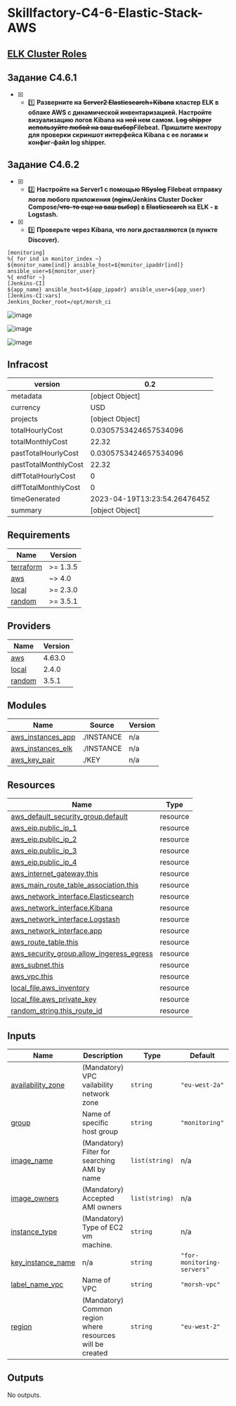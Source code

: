 # Skillfactory-C4-6-Elastic-Stack-AWS

## [ELK Cluster Roles](https://github.com/Morshimus/Skillfactory-C4-6-Elastick-Stack-AWS-Roles)

## Задание C4.6.1

* [x] - :one: **Разверните на ~~Server2 Elasticsearch+Kibana~~ кластер ELK в облаке AWS c динамической инвентаризацией. Настройте визуализацию логов Kibana на ~~ней~~ нем самом. ~~Log shipper используйте любой на ваш выбор~~Filebeat.**
**Пришлите ментору для проверки скриншот интерфейса Kibana с ее логами и конфиг-файл log shipper.**

## Задание C4.6.2

* [x] - :two: **Настройте на Server1 с помощью ~~RSyslog~~ Filebeat отправку логов любого приложения (~~nginx~~/Jenkins Cluster Docker Compose/~~что-то еще на ваш выбор~~) в ~~Elasticsearch~~ на ELK - в Logstash.**

* [x] - :three: **Проверьте через Kibana, что логи доставляются (в пункте Discover).**

```
[monitoring]
%{ for ind in monitor_index ~}
${monitor_name[ind]} ansible_host=${monitor_ipaddr[ind]} ansible_user=${monitor_user}
%{ endfor ~}
[Jenkins-CI]
${app_name} ansible_host=${app_ippadr} ansible_user=${app_user}
[Jenkins-CI:vars]
Jenkins_Docker_root=/opt/morsh_ci

```

![image](https://ams03pap004files.storage.live.com/y4m4Rm-PmjpBI7vWWsLVa0t-U2CET63EYAvGpdsX1M5aYxv139K2Pjgd03pQfOtZ-ZBSjtiwf_OryiDmA_vQvv4-LOoCWZMPVv-W5ZSrCfimhRGIxwmkMwaPwGyX1Z7a1Z34pcBUY7Xsxf6y-ummzEmwSnSTQwdTXppA0QWQ8hgeZkRCISiGLteXwYUYQCfm8pF3TkmIQhuZvCufkvw7YQzpg/SF-C46-Ansible-inventory.jpg?psid=1&width=1797&height=657)

![image](https://ams03pap004files.storage.live.com/y4mCJrXYoGLf5KBmfxw9mI5dldYng8e5RHMuB4qmLtFZo23ZJCzgI2FEcabD6KIhz264_cJRbHG5vzCjiW-dTxD-0-xUzi5m1N8cRFAW1J_X9XVOqJ6bi_4fgmSX8UO_0Ym82WH-ZQCMw2rC6MOFMMXgk-fqFBdcQjXWh7u2goeeXHdc6wavlYgAEVsL4WnFqup?encodeFailures=1&width=1658&height=801)

![image](https://ams03pap004files.storage.live.com/y4mU-9ZBH-JIjsABjqENK4R4xEBwfo1oWekazg8s3sb2v8Rd2O54kOgUy-86JlWflCKqNqkcsRkmC-l2V02HrfcapETafv5qFllgYIzBu90PmgISs_6BdLNLhiuY1O5iJd1omOifsA7wvm7HvD8rvX9QfYuPPvDP_4zQ2vh-py6JGZpVbcoF0xYAu9Ka0djqAyC?encodeFailures=1&width=1560&height=801)


## Infracost

| **version**          | **0.2**                      |
|----------------------|------------------------------|
| metadata             | [object Object]              |
| currency             | USD                          |
| projects             | [object Object]              |
| totalHourlyCost      | 0.0305753424657534096        |
| totalMonthlyCost     | 22.32                        |
| pastTotalHourlyCost  | 0.0305753424657534096        |
| pastTotalMonthlyCost | 22.32                        |
| diffTotalHourlyCost  | 0                            |
| diffTotalMonthlyCost | 0                            |
| timeGenerated        | 2023-04-19T13:23:54.2647645Z |
| summary              | [object Object]              |

<!-- BEGINNING OF PRE-COMMIT-TERRAFORM DOCS HOOK -->
## Requirements

| Name | Version |
|------|---------|
| <a name="requirement_terraform"></a> [terraform](#requirement\_terraform) | >= 1.3.5 |
| <a name="requirement_aws"></a> [aws](#requirement\_aws) | ~> 4.0 |
| <a name="requirement_local"></a> [local](#requirement\_local) | >= 2.3.0 |
| <a name="requirement_random"></a> [random](#requirement\_random) | >= 3.5.1 |

## Providers

| Name | Version |
|------|---------|
| <a name="provider_aws"></a> [aws](#provider\_aws) | 4.63.0 |
| <a name="provider_local"></a> [local](#provider\_local) | 2.4.0 |
| <a name="provider_random"></a> [random](#provider\_random) | 3.5.1 |

## Modules

| Name | Source | Version |
|------|--------|---------|
| <a name="module_aws_instances_app"></a> [aws\_instances\_app](#module\_aws\_instances\_app) | ./INSTANCE | n/a |
| <a name="module_aws_instances_elk"></a> [aws\_instances\_elk](#module\_aws\_instances\_elk) | ./INSTANCE | n/a |
| <a name="module_aws_key_pair"></a> [aws\_key\_pair](#module\_aws\_key\_pair) | ./KEY | n/a |

## Resources

| Name | Type |
|------|------|
| [aws_default_security_group.default](https://registry.terraform.io/providers/hashicorp/aws/latest/docs/resources/default_security_group) | resource |
| [aws_eip.public_ip_1](https://registry.terraform.io/providers/hashicorp/aws/latest/docs/resources/eip) | resource |
| [aws_eip.public_ip_2](https://registry.terraform.io/providers/hashicorp/aws/latest/docs/resources/eip) | resource |
| [aws_eip.public_ip_3](https://registry.terraform.io/providers/hashicorp/aws/latest/docs/resources/eip) | resource |
| [aws_eip.public_ip_4](https://registry.terraform.io/providers/hashicorp/aws/latest/docs/resources/eip) | resource |
| [aws_internet_gateway.this](https://registry.terraform.io/providers/hashicorp/aws/latest/docs/resources/internet_gateway) | resource |
| [aws_main_route_table_association.this](https://registry.terraform.io/providers/hashicorp/aws/latest/docs/resources/main_route_table_association) | resource |
| [aws_network_interface.Elasticsearch](https://registry.terraform.io/providers/hashicorp/aws/latest/docs/resources/network_interface) | resource |
| [aws_network_interface.Kibana](https://registry.terraform.io/providers/hashicorp/aws/latest/docs/resources/network_interface) | resource |
| [aws_network_interface.Logstash](https://registry.terraform.io/providers/hashicorp/aws/latest/docs/resources/network_interface) | resource |
| [aws_network_interface.app](https://registry.terraform.io/providers/hashicorp/aws/latest/docs/resources/network_interface) | resource |
| [aws_route_table.this](https://registry.terraform.io/providers/hashicorp/aws/latest/docs/resources/route_table) | resource |
| [aws_security_group.allow_ingeress_egress](https://registry.terraform.io/providers/hashicorp/aws/latest/docs/resources/security_group) | resource |
| [aws_subnet.this](https://registry.terraform.io/providers/hashicorp/aws/latest/docs/resources/subnet) | resource |
| [aws_vpc.this](https://registry.terraform.io/providers/hashicorp/aws/latest/docs/resources/vpc) | resource |
| [local_file.aws_inventory](https://registry.terraform.io/providers/hashicorp/local/latest/docs/resources/file) | resource |
| [local_file.aws_private_key](https://registry.terraform.io/providers/hashicorp/local/latest/docs/resources/file) | resource |
| [random_string.this_route_id](https://registry.terraform.io/providers/hashicorp/random/latest/docs/resources/string) | resource |

## Inputs

| Name | Description | Type | Default | Required |
|------|-------------|------|---------|:--------:|
| <a name="input_availability_zone"></a> [availability\_zone](#input\_availability\_zone) | (Mandatory) VPC vailability network zone | `string` | `"eu-west-2a"` | no |
| <a name="input_group"></a> [group](#input\_group) | Name of specific host group | `string` | `"monitoring"` | no |
| <a name="input_image_name"></a> [image\_name](#input\_image\_name) | (Mandatory) Filter for searching AMI by name | `list(string)` | n/a | yes |
| <a name="input_image_owners"></a> [image\_owners](#input\_image\_owners) | (Mandatory) Accepted AMI owners | `list(string)` | n/a | yes |
| <a name="input_instance_type"></a> [instance\_type](#input\_instance\_type) | (Mandatory) Type of EC2 vm machine. | `string` | n/a | yes |
| <a name="input_key_instance_name"></a> [key\_instance\_name](#input\_key\_instance\_name) | n/a | `string` | `"for-monitoring-servers"` | no |
| <a name="input_label_name_vpc"></a> [label\_name\_vpc](#input\_label\_name\_vpc) | Name of VPC | `string` | `"morsh-vpc"` | no |
| <a name="input_region"></a> [region](#input\_region) | (Mandatory) Common region where resources will be created | `string` | `"eu-west-2"` | no |

## Outputs

No outputs.
<!-- END OF PRE-COMMIT-TERRAFORM DOCS HOOK -->
